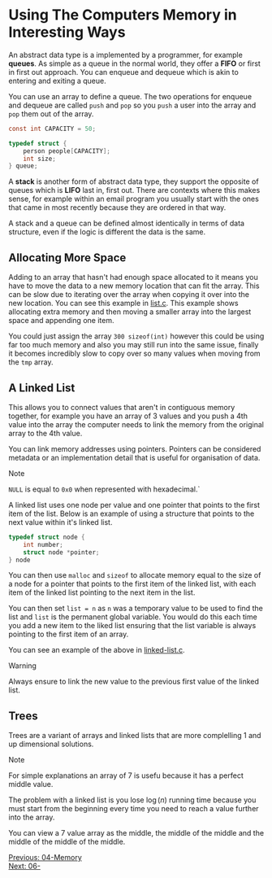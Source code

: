 # Using The Computers Memory in Interesting Ways

An abstract data type is a implemented by a programmer, for example __queues__. As simple as a queue in the normal world, they offer a __FIFO__ or first in first out approach. You can enqueue and dequeue which is akin to entering and exiting a queue. 

You can use an array to define a queue. The two operations for enqueue and dequeue are called `push` and `pop` so you `push` a user into the array and `pop` them out of the array. 

```c
const int CAPACITY = 50;

typedef struct {
    person people[CAPACITY];
    int size;
} queue;
```

A __stack__ is another form of abstract data type, they support the opposite of queues which is __LIFO__ last in, first out. There are contexts where this makes sense, for example within an email program you usually start with the ones that came in most recently because they are ordered in that way.

A stack and a queue can be defined almost identically in terms of data structure, even if the logic is different the data is the same.

## Allocating More Space

Adding to an array that hasn't had enough space allocated to it means you have to move the data to a new memory location that can fit the array. This can be slow due to iterating over the array when copying it over into the new location. You can see this example in [list.c](./list.c). This example shows allocating extra memory and then moving a smaller array into the largest space and appending one item.

You could just assign the array `300 sizeof(int)` however this could be using far too much memory and also you may still run into the same issue, finally it becomes incredibly slow to copy over so many values when moving from the `tmp` array.

## A Linked List

This allows you to connect values that aren't in contiguous memory together, for example you have an array of 3 values and you push a 4th value into the array the computer needs to link the memory from the original array to the 4th value.

You can link memory addresses using pointers. Pointers can be considered metadata or an implementation detail that is useful for organisation of data. 

> [!NOTE]
> `NULL` is equal to `0x0` when represented with hexadecimal.`

A linked list uses one node per value and one pointer that points to the first item of the list.  Below is an example of using a structure that points to the next value within it's linked list.

``` c 
typedef struct node {
    int number;
    struct node *pointer;
} node
```

You can then use `malloc` and `sizeof` to allocate memory equal to the size of a node for a pointer that points to the first item of the linked list, with each item of the linked list pointing to the next item in the list.

You can then set `list = n` as `n` was a temporary value to be used to find the list and `list` is the permanent global variable. You would do this each time you add a new item to the liked list ensuring that the list variable is always pointing to the first item of an array.

You can see an example of the above in [linked-list.c](./linked-list.c).

> [!WARNING]
> Always ensure to link the new value to the previous first value of the linked list.

## Trees

Trees are a variant of arrays and linked lists that are more complelling 1 and up dimensional solutions.

> [!NOTE]
> For simple explanations an array of 7 is usefu because it has a perfect middle value.

The problem with a linked list is you lose $\log(n)$ running time because you must start from the beginning every time you need to reach a value further into the array.

You can view a 7 value array as the middle, the middle of the middle and the middle of the middle of the middle.

[Previous: 04-Memory](../04-Memory/README.md) <br />
[Next: 06-](../06-) 
